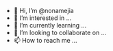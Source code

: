 - 👋 Hi, I’m @nonamejia
- 👀 I’m interested in ...
- 🌱 I’m currently learning ...
- 💞️ I’m looking to collaborate on ...
- 📫 How to reach me ...

<!---
nonamejia/nonamejia is a ✨ special ✨ repository because its `README.md` (this file) appears on your GitHub profile.
You can click the Preview link to take a look at your changes.
--->
